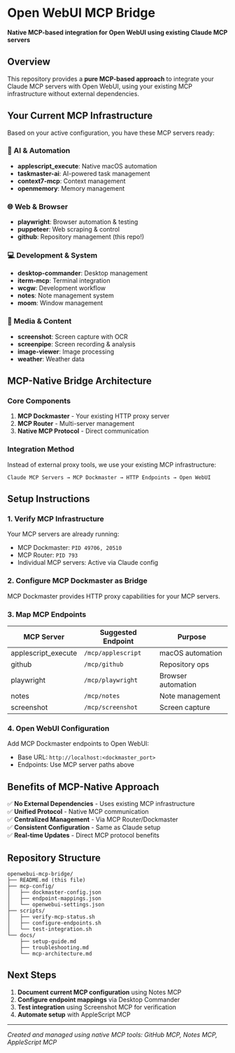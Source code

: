 # Open WebUI MCP Bridge

**Native MCP-based integration for Open WebUI using existing Claude MCP servers**

## Overview

This repository provides a **pure MCP-based approach** to integrate your Claude MCP servers with Open WebUI, using your existing MCP infrastructure without external dependencies.

## Your Current MCP Infrastructure

Based on your active configuration, you have these MCP servers ready:

### 🤖 AI & Automation
- **applescript_execute**: Native macOS automation
- **taskmaster-ai**: AI-powered task management  
- **context7-mcp**: Context management
- **openmemory**: Memory management

### 🌐 Web & Browser
- **playwright**: Browser automation & testing
- **puppeteer**: Web scraping & control
- **github**: Repository management (this repo!)

### 💻 Development & System
- **desktop-commander**: Desktop management
- **iterm-mcp**: Terminal integration
- **wcgw**: Development workflow
- **notes**: Note management system
- **moom**: Window management

### 📸 Media & Content
- **screenshot**: Screen capture with OCR
- **screenpipe**: Screen recording & analysis
- **image-viewer**: Image processing
- **weather**: Weather data

## MCP-Native Bridge Architecture

### Core Components
1. **MCP Dockmaster** - Your existing HTTP proxy server
2. **MCP Router** - Multi-server management
3. **Native MCP Protocol** - Direct communication

### Integration Method

Instead of external proxy tools, we use your existing MCP infrastructure:

```
Claude MCP Servers → MCP Dockmaster → HTTP Endpoints → Open WebUI
```

## Setup Instructions

### 1. Verify MCP Infrastructure

Your MCP servers are already running:
- MCP Dockmaster: `PID 49706, 20510`
- MCP Router: `PID 793`
- Individual MCP servers: Active via Claude config

### 2. Configure MCP Dockmaster as Bridge

MCP Dockmaster provides HTTP proxy capabilities for your MCP servers.

### 3. Map MCP Endpoints

| MCP Server | Suggested Endpoint | Purpose |
|------------|-------------------|---------|
| applescript_execute | `/mcp/applescript` | macOS automation |
| github | `/mcp/github` | Repository ops |
| playwright | `/mcp/playwright` | Browser automation |
| notes | `/mcp/notes` | Note management |
| screenshot | `/mcp/screenshot` | Screen capture |

### 4. Open WebUI Configuration

Add MCP Dockmaster endpoints to Open WebUI:
- Base URL: `http://localhost:<dockmaster_port>`
- Endpoints: Use MCP server paths above

## Benefits of MCP-Native Approach

✅ **No External Dependencies** - Uses existing MCP infrastructure  
✅ **Unified Protocol** - Native MCP communication  
✅ **Centralized Management** - Via MCP Router/Dockmaster  
✅ **Consistent Configuration** - Same as Claude setup  
✅ **Real-time Updates** - Direct MCP protocol benefits  

## Repository Structure

```
openwebui-mcp-bridge/
├── README.md (this file)
├── mcp-config/ 
│   ├── dockmaster-config.json
│   ├── endpoint-mappings.json
│   └── openwebui-settings.json
├── scripts/
│   ├── verify-mcp-status.sh
│   ├── configure-endpoints.sh
│   └── test-integration.sh
└── docs/
    ├── setup-guide.md
    ├── troubleshooting.md
    └── mcp-architecture.md
```

## Next Steps

1. **Document current MCP configuration** using Notes MCP
2. **Configure endpoint mappings** via Desktop Commander
3. **Test integration** using Screenshot MCP for verification
4. **Automate setup** with AppleScript MCP

---

*Created and managed using native MCP tools: GitHub MCP, Notes MCP, AppleScript MCP*
